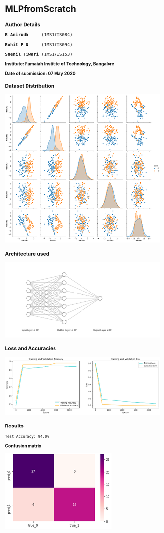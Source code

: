 # MLPfromScratch

### **Author Details**

<pre>
<b>R Anirudh</b>     (1MS17IS084)

<b>Rohit P N</b>     (1MS17IS094)

<b>Snehil Tiwari</b> (1MS17IS153)
</pre>
**Institute: Ramaiah Institite of Technology, Bangalore**

**Date of submission: 07 May 2020**

### **Dataset Distribution**
![Dataset Distribution](images/dataset.png)

### **Architecture used**
![MLP Architecture](images/nn.svg)

### **Loss and Accuracies**
![Loss and Accuracies](images/train_test_plots.png)

### **Results**
```
Test Accuracy: 94.0%
```
**Confusion matrix**

![Confusion Matrix](images/confusion.png)

